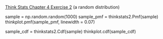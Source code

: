 [Think Stats Chapter 4 Exercise 2](http://greenteapress.com/thinkstats2/html/thinkstats2005.html#toc41) (a random distribution)

sample = np.random.random(1000)
sample_pmf = thinkstats2.Pmf(sample)
thinkplot.pmf(sample_pmf, linewidth = 0.07)

sample_cdf = thinkstats2.Cdf(sample)
thinkplot.cdf(sample_cdf)